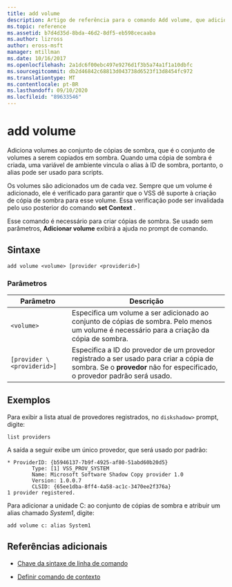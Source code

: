 ```yaml
---
title: add volume
description: Artigo de referência para o comando Add volume, que adiciona volumes ao conjunto de cópias de sombra, que é o conjunto de volumes a serem copiados por sombra.
ms.topic: reference
ms.assetid: b7d4d35d-8bda-46d2-8df5-eb598cecaaba
ms.author: lizross
author: eross-msft
manager: mtillman
ms.date: 10/16/2017
ms.openlocfilehash: 2a1dc6f00ebc497e9276d1f3b5a74a1f1a10dbfc
ms.sourcegitcommit: db2d46842c68813d043738d6523f13d8454fc972
ms.translationtype: MT
ms.contentlocale: pt-BR
ms.lasthandoff: 09/10/2020
ms.locfileid: "89633546"
---
```

# <a name="add-volume"></a>add volume

Adiciona volumes ao conjunto de cópias de sombra, que é o conjunto de volumes a serem copiados em sombra. Quando uma cópia de sombra é criada, uma variável de ambiente vincula o alias à ID de sombra, portanto, o alias pode ser usado para scripts.

Os volumes são adicionados um de cada vez. Sempre que um volume é adicionado, ele é verificado para garantir que o VSS dê suporte à criação de cópia de sombra para esse volume. Essa verificação pode ser invalidada pelo uso posterior do comando **set Context** .

Esse comando é necessário para criar cópias de sombra. Se usado sem parâmetros, **Adicionar volume** exibirá a ajuda no prompt de comando.

## <a name="syntax"></a>Sintaxe

```
add volume <volume> [provider <providerid>]
```

### <a name="parameters"></a>Parâmetros

| Parâmetro | Descrição |
| --------- | ----------- |
| `<volume>` | Especifica um volume a ser adicionado ao conjunto de cópias de sombra. Pelo menos um volume é necessário para a criação da cópia de sombra. |
| `[provider \<providerid>]` | Especifica a ID do provedor de um provedor registrado a ser usado para criar a cópia de sombra. Se o **provedor** não for especificado, o provedor padrão será usado. |

## <a name="examples"></a>Exemplos

Para exibir a lista atual de provedores registrados, no `diskshadow>` prompt, digite:

```
list providers
```

A saída a seguir exibe um único provedor, que será usado por padrão:

```
* ProviderID: {b5946137-7b9f-4925-af80-51abd60b20d5}
        Type: [1] VSS_PROV_SYSTEM
        Name: Microsoft Software Shadow Copy provider 1.0
        Version: 1.0.0.7
        CLSID: {65ee1dba-8ff4-4a58-ac1c-3470ee2f376a}
1 provider registered.
```

Para adicionar a unidade C: ao conjunto de cópias de sombra e atribuir um alias chamado *System1*, digite:

```
add volume c: alias System1
```

## <a name="additional-references"></a>Referências adicionais

- [Chave da sintaxe de linha de comando](command-line-syntax-key.md)

- [Definir comando de contexto](set-context.md)
